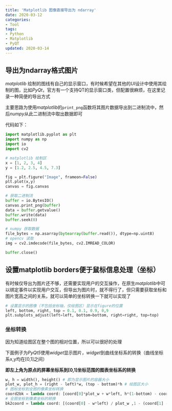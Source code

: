 ```yaml
---
title: 'Matplotlib 图像直接导出为 ndarray'
date: 2020-03-12
categories:
- Tool
tags:
- Python
- Matplotlib
- PyQT
updated: 2020-03-14
---
```


## 导出为ndarray格式图片

*matplotlib* 绘制的图线有自己的显示窗口，有时候希望在其他的*UI*设计中使用其绘制的图，比如*PyQt*，官方有一个支持QT的显示窗口类，但配置很麻烦，在这里记录一种简便的导出方式

主要思路为使用*matplotlib*的`print_png`函数将其图片数据导出到二进制流中，然后*numpy*从此二进制流中取出数据即可

<!-- more -->

代码如下：

```python
import matplotlib.pyplot as plt
import numpy as np
import io
import cv2

# matplotlib 绘制区
x = [1, 2, 3, 4]
y = [1.2, 2.5, 4.5, 7.3]

fig = plt.figure("Image", frameon=False)
plt.plot(x,y)
canvas = fig.canvas

# 获取二进制流
buffer = io.BytesIO()
canvas.print_png(buffer)
data = buffer.getvalue()
buffer.write(data)
buffer.seek(0)

# numpy 获取数据
file_bytes = np.asarray(bytearray(buffer.read()), dtype=np.uint8)
# opencv 读取
img = cv2.imdecode(file_bytes, cv2.IMREAD_COLOR)

buffer.close()
```

## 设置matplotlib borders便于鼠标信息处理（坐标）

有时候仅导出为图片还不够，还需要实现用户的交互操作，在原生*matplotlib*中可以绑定事件以实现用户交互，但导出为图片时，就不得行了，但只需要获取坐标和图片宽高之间的关系，就可以简单的坐标转换一下就可以实现了

```python
# 设置显示的图像（不包括坐标轴，仅绘图区）显示在figure的位置
left, bottom, right, top = 0.1, 0.1, 0.9, 0,9
plt.subplots_adjust(left=left, bottom=bottom, right=right, top=top)
```

### 坐标转换

因为知道绘图区在整个图的相对位置，所以可以很好的处理

下面例子为*PyQt5*使用*widget*显示图片，*widget*到曲线坐标系的转换（曲线坐标系x,y均在[0,1]之间）

**即左上角为原点的屏幕坐标系到[0,1]坐标范围的图表坐标系的转换**

```python
w, h = width(), height() # 即为显示图片的容器大小
plot_w, plot_h = (right - left)*w, (top - bottom)*h # 绘图区大小
# 图标坐标到全图的像素坐标转换
coord2bk = lambda coord: [coord[0]*plot_w + w*left, h*(1-bottom) - coord[1]*plot_h]
# 全图坐标到像素坐标的转换
bk2coord = lambda coord: [(coord[0] - w*left) / plot_w ,1 - (coord[1] - h*(1-top)) / plot_h]
```

